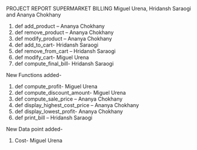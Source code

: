 PROJECT REPORT
SUPERMARKET BILLING
Miguel Urena, Hridansh Saraogi and Ananya Chokhany

1.	def add_product – Ananya Chokhany
2.	def remove_product – Ananya Chokhany
3.	def modify_product – Ananya Chokhany
4.	def add_to_cart- Hridansh Saraogi
5.	def remove_from_cart – Hridansh Saraogi
6.	def modify_cart- Miguel Urena
7.	def compute_final_bill- Hridansh Saraogi

New Functions added-
1.	def compute_profit- Miguel Urena
2.	def compute_discount_amount- Miguel Urena
3.	def compute_sale_price – Ananya Chokhany
4.	def display_highest_cost_price – Ananya Chokhany
5.	def display_lowest_profit- Ananya Chokhany
6.	def print_bill – Hridansh Saraogi

New Data point added-
1.	Cost- Miguel Urena
